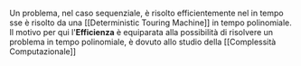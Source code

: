 Un problema, nel caso sequenziale, è risolto efficientemente nel in tempo sse è risolto da una [[Deterministic Touring Machine]] in tempo polinomiale.
Il motivo per qui l'**Efficienza** è equiparata alla possibilità di risolvere un problema in tempo polinomiale, è dovuto allo studio della [[Complessità Computazionale]]